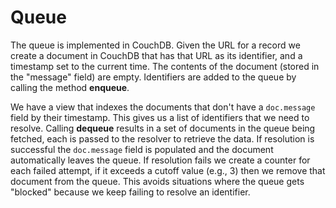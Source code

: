 # Queue

The queue is implemented in CouchDB. Given the URL for a record we create a document in CouchDB that has that URL as its identifier, and a timestamp set to the current time. The contents of the document (stored in the "message" field) are empty. Identifiers are added to the queue by calling the method **enqueue**.

We have a view that indexes the documents that don't have a ```doc.message``` field by their timestamp. This gives us a list of identifiers that we need to resolve. Calling **dequeue** results in a set of documents in the queue being fetched, each is passed to the resolver to retrieve the data. If resolution is successful the ```doc.message``` field is populated and the document automatically leaves the queue. If resolution fails we create a counter for each failed attempt, if it exceeds a cutoff value (e.g., 3) then we remove that document from the queue. This avoids situations where the queue gets "blocked" because we keep failing to resolve an identifier.

